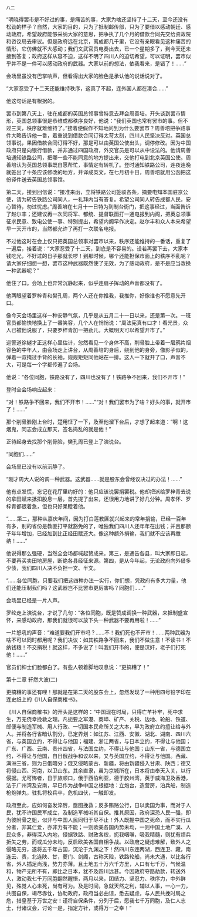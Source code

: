     八二 

   “明晓得罢市是不好过的事，是痛苦的事，大家为啥还坚持了十二天，至今还没有松劲的样子？自然，大家的目的，只为了抵制邮传部，只为了要借以感动朝廷、感动政府，希望政府能够采纳大家的意思，把争执了几个月的借款合同先交给资政院和咨议局去审议。但是政府远在北京，离成都几千里，它没有亲眼看见这种痛苦的情形，它仿佛就不大感动；我们文武官员电奏出去，已一个星期多了，到今天还未接到答复；政府这样从容不迫，这样不明了四川人的迫切希望，可以证明，罢市似乎并不是一件可以感动政府的武器。大家以前的想法，依我看来，是错了！……”

   会场里虽没有巴掌响声，但看得出大家的脸色是承认他的说话说对了。

   “大家忍受了十二天还能维持秩序，这真了不起，连外国人都在凑合……”

   他这句话是有根据的。

   罢市到第八天上，驻在成都的英国总领事曾特意去拜会周善培。开头谈到罢市情形，英国总领事很是恭维成都秩序良好，他说：“我们英国也常有罢市的事。但不过三天，秩序就难维持了。”接着便假作不知地问到为什么要罢市？周善培把争路事件大略告诉他一番，着重说到借款合同订得太苛太刻，四川人民坚决反对。英国总领事说，果因借款合同订得不好，那是可以由英国公使出头，调停修改。因为中国政府只是向银行借款，并非通过四国政府，外交官员是可以从中设法的。他请周善培通知铁路公司，把哪一些不能同意的地方提出来，交他打电到北京英国公使。周善培认为英国总领事既自愿帮忙，事情定有转机了。登时通知铁路公司，连夜连晚就签出了十条应该修改的地方，并译成英文，在七月初十日，周善培就用公函把这份译件送去英国总领事馆。

   第二天，接到回信说：“接准来函，立将铁路公司签驳各条，摘要电知本国驻京公使，请为转告铁路公司同人，一礼拜内当有答复。希望公司同人转告成都人民，安心暂待，勿过忧虑。”周善培在七月十一日特为到制台衙门，把这事经过，当面告诉了赵尔丰；还建议再一次同将军、都统、提督联函打一通电报到内阁，把英总领事征求民意、致电公使一事、特别提出，希望内阁早作决定。赵尔丰和众人本来希望早一天开市的，当然都允许了再打一次联名电报。

   不过他这时在会上仅只把英国总领事对罢市以来，秩序还能维持的一番话，重复了一遍后，接着说：“大家忍受了十二天，到底是不容易的。设若再罢下去，大家本钱吃光，不好过的日子那就长啰！到那时候，哪个还能担保市面上的秩序不乱呢？请大家仔细想一想，罢市这种武器既然使了无效，为了感动政府，是不是应当改换一种武器呢？”

   他住了口。会场上也异常沉静起来，似乎连扇子挥动的声音都没有了。

   他两眼望着罗梓青和樊孔周，两个人还在你推我，我推你，好像谁也不愿意先开口。

   像今天会场里这样一种安静气氛，几乎是从五月二十一日以来，还是第一次。一班官员都愉快地换上了一番笑容，几个人在悄悄说：“周法宪真有口才！看光景，众人已被他说服了，只要罗梓青加一把劲儿，大概明天可以希望开市了。”

   巡警道徐樾才正这样心里估计，忽然看见一个身体不高，削骨脸上带着一层鸦片烟容色的中年人，由会场走上讲台，从周善培的身后，绕到他的身旁，像影子似的，弹着一双掩过手背的长袖，规规矩矩同他站在一排。这人一下就开了口，声音不大，可是每一个字都传遍了会场。

   他说：“各位同胞，铁路没有了，四川也没有了！铁路争不回来，我们不开市！”

   登时全会场响应起来：

   “对！铁路争不回来，我们不开市！……”“对！我们罢市为了啥？好头的事，就开市了！……”

   那个削骨脸刚上台时，楚用怔了一下，及至他溜下台后，才想了起来道：“啊！这烟鬼，同志会成立那天，签名捣乱的就是他！”

   正待起身去找那个削骨脸，樊孔周已登上了演说台。

   “同胞们……”

   会场里已没有以前沉静了。

   “刚才周大人说的调一种武器。这武器……就是股东会曾经议决过的办法！……”

   他有点发慌，忘记在花厅里约好的：他只应该说罢捐罢税。他却把派给罗梓青去说的拿田赋来抵扣股息一层，首先提了出来，还很用力地讲了好几分钟。周孝怀、罗梓青都很着急，但也只好呆瞪着他。

   “……第二，那种从嘉庆年间，因为打白莲教匪就兴起来的常年捐输，已经一百年有多，别的省份是教匪打平就豁免的了，唯独我们四川人还年年在出钱；并且那额子年年增加，已经加到比正经田赋还大。像这种额外捐输，我们就不应该再缴纳！……”

   他说得那么强硬，当然全会场都喊起赞成来。第三，是通告各县，叫大家即日起，不要再买卖田地房屋，断绝各县经征来源。第四，是从今年起，无论政府向外借多少债，我们四川人决不负担一文、半文。

   “……各位同胞，只要我们把这四种办法一实行，你们想，凭政府有多大力量，他们还能压制我们吗？这武器岂不比罢市更厉害吗？同胞们……”

   会场里已经是一片人声。

   罗纶走上演说台，才说了几句：“各位同胞，既是赞成调换一种武器，来抵制盛宣怀，来感动政府，那我们就很可以放下头一种武器不要再用啦！……”

   一片怒吼的声音：“难道要我们开市吗？……不！我们死也不开市！……两种武器为啥不可以同时都用呢？我们决议：如其铁路争不回来，我们不做生意！不读书！不纳钱粮！不交捐税！就这样，不多说了！叫我们开市的，便是汉奸，老子们打死他！……”

   官员们绅士们脸都白了。有些人顿着脚地叹息说：“更搞糟了！”

   第十二章 轩然大波(二)

   更搞糟的事还有哩！那就是在第二天的股东会上，忽然发现了一种用四号铅字印在连史纸上的《川人自保商榷书》。

   《川人自保商榷书》的开头是这样的：“中国现在时局，只得亡羊补牢，死中求生，万无侥幸挽救之理。凡扼要之军港、商埠、矿产、关税、边地、轮船、铁道、邮便与制造军械、用人行政、一切国本民命所关之大本，早为政府立约擅让给与外人。并将各行省暗认割分，已定界划：如江苏、江西、安徽、湖北、湖南、四川六省，与英国立约，不得让与他国；福建、浙江两省，与日本立约，不得让与他国；广东、广西、云南、贵州四省，与法国立约，不得让与他国；山东一省，与德国立约，不得让与他国，自日俄战争和议以来，又与英国立约，不得让与他国。西藏、满洲三省，则为日俄暗分；俄又侵略蒙古、新疆，将由新疆侵入甘肃、陕西；德又将侵山西、河南，以卫山东。其余直隶，虽为京城所在，日本将由奉天入关，以行侵据。尤可怖者，日于旅顺口，俄于西伯利亚，德于胶州湾，英于威海卫及香港，法于广州湾及安南，早已作为战争中国之根据地：立炮台，造营房，泊兵船，制造枪炮弹丸，驻扎将校兵卒，危机四伏，一触即发。

   政府至此，应如何奋发淬厉，亟图挽救；反多贿赂公行，日以卖国为事，而对于人民，犹不许国民军成立，及制造军械听其自保。推其原因，政府深恐人民一强，即为彼附骨之蛆，似非与中国人民同归于尽不止！外人既握中国之死命，而不实行瓜分者，非其仁爱，亦非力有不能；一则欧美各国内势未均，一则中国土地广漠、人民众多，非得深入内地，侵据铁路、财政各权，扼我咽喉，吸我精髓，则犹有烦兵折矢之劳，而或瓜分未均，反启欧美各国自相争战。以政府之疑虑难解，致外人之侵略无穷，遂将五千年古国，沉沦于九渊之下！然四川东连两湖，西连卫、藏，南连云、贵，北连陕、甘，夔门、剑阁，古称天险，铁路轮船，尚未大通，以比各行省，外人插足尚浅，势力亦薄。且土地五十万六千方里，人口有七千万，气候温和，物产无所不有，即比之日本，犹不及四川远甚。今因政府夺路劫款，转送外人，激动我七千万同胞翻然醒悟，两月以来，团结力、坚忍力、秩序力，中外鲜见，殊觉人心未死，尚有可为。及是时间，急就天然之利，辅以人事，一心一力，共图自保，竭尽赤忱，协助政府，政府当必曲谅，悉去疑虑，与人民共挽时局之危，措皇基于万世之安！谨将自保条件，分列于后，愿我七千万同胞，及仁人志士，付诸议会，讨论一是，指定方针，或得万一之幸！”

